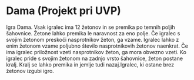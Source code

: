 # Dama (Projekt pri UVP)
Igra Dama. Vsak igralec ima 12 žetonov in se premika po temnih poljih šahovnice. Žetone lahko premika le naravnost za eno polje. Če igralec s svojim žetonom preskoči nasprotnikov žeton, ga vzame. Igralec lahko z enim žetonom vzame poljubno število nasprotnikovih žetonov naenkrat. Če ima igralec priložnost vzeti nasprotnikov žeton, ga mora obvezno vzeti. Ko igralec pride s svojim žetonom na zadnjo vrsto šahovnice, žeton postane kralj. Kralj se lahko premika in jemlje  tudi nazaj.Igralec, ki ostane brez žetonov izgubi igro.
